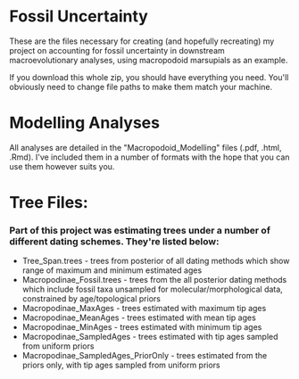 # Fossil Uncertainty
These are the files necessary for creating (and hopefully recreating) my project on accounting for fossil uncertainty in downstream macroevolutionary analyses, using macropodoid marsupials as an example.

If you download this whole zip, you should have everything you need. You'll obviously need to change file paths to make them match your machine. 

# Modelling Analyses
All analyses are detailed in the "Macropodoid_Modelling" files (.pdf, .html, .Rmd). I've included them in a number of formats with the hope that you can use them however suits you. 

# Tree Files:
  ### Part of this project was estimating trees under a number of different dating schemes. They're listed below:
   
   + Tree_Span.trees - trees from posterior of all dating methods which show range of maximum and minimum estimated ages
   + Macropodinae_Fossil.trees - trees from the all posterior dating methods which include fossil taxa unsampled for molecular/morphological data, constrained by age/topological priors
   + Macropodinae_MaxAges - trees estimated with maximum tip ages
   + Macropodinae_MeanAges - trees estimated with mean tip ages
   + Macropodinae_MinAges - trees estimated with minimum tip ages
   + Macropodinae_SampledAges - trees estimated with tip ages sampled from uniform priors
   + Macropodinae_SampledAges_PriorOnly - trees estimated from the priors only, with tip ages sampled from uniform priors


